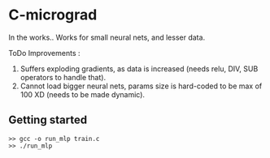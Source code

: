 # C-micrograd

In the works..
Works for small neural nets, and lesser data.

ToDo Improvements :
1. Suffers exploding gradients, as data is increased (needs relu, DIV, SUB operators to handle that).
2. Cannot load bigger neural nets, params size is hard-coded to be max of 100 XD (needs to be made dynamic).

## Getting started
```
>> gcc -o run_mlp train.c    
>> ./run_mlp
```